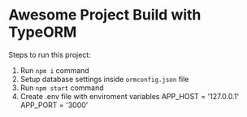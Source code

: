 # Awesome Project Build with TypeORM

Steps to run this project:

1. Run `npm i` command
2. Setup database settings inside `ormconfig.json` file
3. Run `npm start` command
4. Create .env file with enviroment variables
    APP_HOST = '127.0.0.1'
    APP_PORT = '3000'
